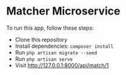 # Matcher Microservice
To run this app, follow these steps:
- Clone this repository
- Install dependencies: `composer install`
- Run `php artisan migrate --seed`
- Run `php artisan serve`
- Visit http://127.0.0.1:8000/api/match/1
